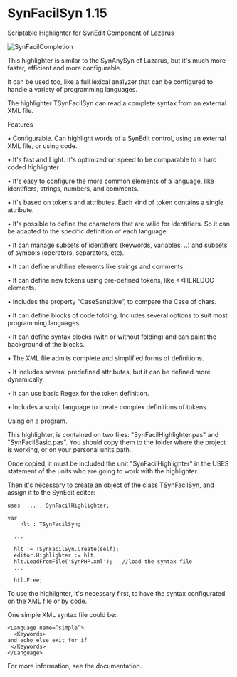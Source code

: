 SynFacilSyn 1.15
================

Scriptable Highlighter for SynEdit Component of Lazarus 

![SynFacilCompletion](http://blog.pucp.edu.pe/blog/tito/wp-content/uploads/sites/610/1969/12/synfacilsyn1.png "Título de la imagen")

This highlighter is similar to the SynAnySyn of Lazarus, but it's much more faster, efficient and more configurable.

It can be used too, like a full lexical analyzer that can be configured to handle a variety of programming languages.

The highlighter TSynFacilSyn can read a complete syntax from an external XML file.

Features

•	Configurable. Can highlight words of a SynEdit control, using an external XML file, or using code.

•	It's fast and Light. It's optimized on speed to be comparable to a hard coded highlighter.

•	It's easy to configure the more common elements of a language, like identifiers, strings, numbers, and comments.

•	It's based on tokens and attributes.  Each kind of token contains a single attribute.

•	It's possible to define the characters that are valid for identifiers. So it can be adapted to the specific definition of each language.

•	It can manage subsets of identifiers (keywords, variables, ..) and subsets of symbols (operators, separators, etc).

•	It can define multiline elements like strings and comments.

•	It can define new tokens using pre-defined tokens, like <<HEREDOC elements.

•	Includes the property “CaseSensitive”, to compare the Case of chars.

•	It can define blocks of code folding. Includes several options to suit most programming languages.

•	It can define syntax blocks (with or without folding) and can paint the background of the blocks.

•	The XML file admits complete and simplified forms of definitions.

•	It includes several predefined attributes, but it can be defined more dynamically.

•	It can use basic Regex for the token definition.

•	Includes a script language to create complex definitions of tokens.

Using on a program.

This highlighter, is contained on two files: "SynFacilHighlighter.pas" and "SynFacilBasic.pas". You should copy them to the folder where the project is working, or on your personal units path.

Once copied, it must be included the unit "SynFacilHighlighter" in the USES statement of the units who are going to work with the highlighter. 

Then it's necessary to create an object of the class TSynFacilSyn, and assign it to the SynEdit editor:

```
uses  ... , SynFacilHighlighter;

var
    hlt : TSynFacilSyn;

  ...
  
  hlt := TSynFacilSyn.Create(self); 
  editor.Highlighter := hlt;
  hlt.LoadFromFile('SynPHP.xml');   //load the syntax file
  ...
  
  htl.Free; 
```

To use the highlighter, it's necessary first, to have the syntax configurated on the XML file or by code. 

One simple XML syntax file could be:

```
<Language name=”simple”>
  <Keywords> 
and echo else exit for if 
 </Keywords>
</Language>
```

For more information, see the documentation.
